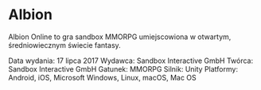 Albion
======

Albion Online to gra sandbox MMORPG umiejscowiona w otwartym, średniowiecznym świecie fantasy.

Data wydania: 17 lipca 2017
Wydawca: Sandbox Interactive GmbH
Twórca: Sandbox Interactive GmbH
Gatunek: MMORPG
Silnik: Unity
Platformy: Android, iOS, Microsoft Windows, Linux, macOS, Mac OS